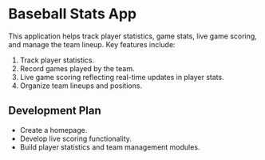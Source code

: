# Baseball Stats App

This application helps track player statistics, game stats, live game scoring, and manage the team lineup. Key features include:

1. Track player statistics.
2. Record games played by the team.
3. Live game scoring reflecting real-time updates in player stats.
4. Organize team lineups and positions.

## Development Plan

- Create a homepage.
- Develop live scoring functionality.
- Build player statistics and team management modules.